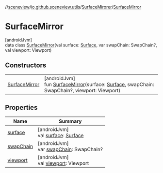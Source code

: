 //[sceneview](../../../../index.md)/[io.github.sceneview.utils](../../index.md)/[SurfaceMirorer](../index.md)/[SurfaceMirror](index.md)

# SurfaceMirror

[androidJvm]\
data class [SurfaceMirror](index.md)(val surface: [Surface](https://developer.android.com/reference/kotlin/android/view/Surface.html), var swapChain: SwapChain?, val viewport: Viewport)

## Constructors

| | |
|---|---|
| [SurfaceMirror](-surface-mirror.md) | [androidJvm]<br>fun [SurfaceMirror](-surface-mirror.md)(surface: [Surface](https://developer.android.com/reference/kotlin/android/view/Surface.html), swapChain: SwapChain?, viewport: Viewport) |

## Properties

| Name | Summary |
|---|---|
| [surface](surface.md) | [androidJvm]<br>val [surface](surface.md): [Surface](https://developer.android.com/reference/kotlin/android/view/Surface.html) |
| [swapChain](swap-chain.md) | [androidJvm]<br>var [swapChain](swap-chain.md): SwapChain? |
| [viewport](viewport.md) | [androidJvm]<br>val [viewport](viewport.md): Viewport |
